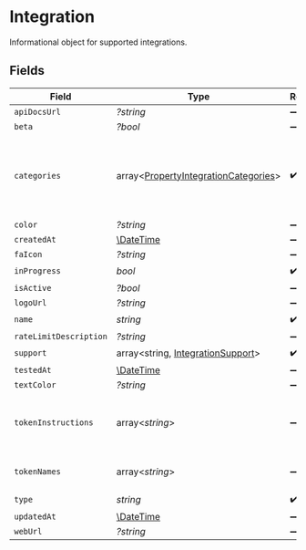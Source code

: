 # Integration

Informational object for supported integrations.


## Fields

| Field                                                                                        | Type                                                                                         | Required                                                                                     | Description                                                                                  |
| -------------------------------------------------------------------------------------------- | -------------------------------------------------------------------------------------------- | -------------------------------------------------------------------------------------------- | -------------------------------------------------------------------------------------------- |
| `apiDocsUrl`                                                                                 | *?string*                                                                                    | :heavy_minus_sign:                                                                           | N/A                                                                                          |
| `beta`                                                                                       | *?bool*                                                                                      | :heavy_minus_sign:                                                                           | N/A                                                                                          |
| `categories`                                                                                 | array<[PropertyIntegrationCategories](../../models/shared/PropertyIntegrationCategories.md)> | :heavy_check_mark:                                                                           | The categories of support solutions that this integration has                                |
| `color`                                                                                      | *?string*                                                                                    | :heavy_minus_sign:                                                                           | N/A                                                                                          |
| `createdAt`                                                                                  | [\DateTime](https://www.php.net/manual/en/class.datetime.php)                                | :heavy_minus_sign:                                                                           | N/A                                                                                          |
| `faIcon`                                                                                     | *?string*                                                                                    | :heavy_minus_sign:                                                                           | N/A                                                                                          |
| `inProgress`                                                                                 | *bool*                                                                                       | :heavy_check_mark:                                                                           | N/A                                                                                          |
| `isActive`                                                                                   | *?bool*                                                                                      | :heavy_minus_sign:                                                                           | N/A                                                                                          |
| `logoUrl`                                                                                    | *?string*                                                                                    | :heavy_minus_sign:                                                                           | N/A                                                                                          |
| `name`                                                                                       | *string*                                                                                     | :heavy_check_mark:                                                                           | N/A                                                                                          |
| `rateLimitDescription`                                                                       | *?string*                                                                                    | :heavy_minus_sign:                                                                           | N/A                                                                                          |
| `support`                                                                                    | array<string, [IntegrationSupport](../../models/shared/IntegrationSupport.md)>               | :heavy_check_mark:                                                                           | N/A                                                                                          |
| `testedAt`                                                                                   | [\DateTime](https://www.php.net/manual/en/class.datetime.php)                                | :heavy_minus_sign:                                                                           | N/A                                                                                          |
| `textColor`                                                                                  | *?string*                                                                                    | :heavy_minus_sign:                                                                           | N/A                                                                                          |
| `tokenInstructions`                                                                          | array<*string*>                                                                              | :heavy_minus_sign:                                                                           | instructions for the user on how to find the token/key                                       |
| `tokenNames`                                                                                 | array<*string*>                                                                              | :heavy_minus_sign:                                                                           | if auth_types = 'token'                                                                      |
| `type`                                                                                       | *string*                                                                                     | :heavy_check_mark:                                                                           | N/A                                                                                          |
| `updatedAt`                                                                                  | [\DateTime](https://www.php.net/manual/en/class.datetime.php)                                | :heavy_minus_sign:                                                                           | N/A                                                                                          |
| `webUrl`                                                                                     | *?string*                                                                                    | :heavy_minus_sign:                                                                           | N/A                                                                                          |